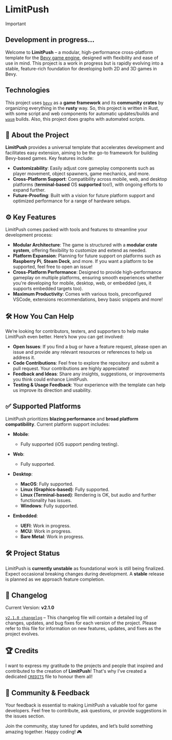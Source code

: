 # LimitPush

> [!IMPORTANT]  
>
> ## Development in progress...

Welcome to **LimitPush** – a modular, high-performance cross-platform template for the [Bevy game engine](https://bevyengine.org/), designed with flexibility and ease of use in mind. This project is a work in progress but is rapidly evolving into a stable, feature-rich foundation for developing both 2D and 3D games in Bevy.

## Technologies

This project uses [`bevy`](https://bevyengine.org) as a **game framework** and its **community crates** by organizing everything in the **rusty** way. So, this project is written in Rust, with some script and web components for automatic updates/builds and [`wasm`](https://trunkrs.dev/) builds. Also, this project does graphs with automated scripts.

## 🚀 About the Project

**LimitPush** provides a universal template that accelerates development and facilitates easy extension, aiming to be the go-to framework for building Bevy-based games. Key features include:

- **Customizability**: Easily adjust core gameplay components such as player movement, object spawners, game mechanics, and more.
- **Cross-Platform Support**: Compatibility across mobile, web, and desktop platforms (**terminal-based** OS **supported** too!), with ongoing efforts to expand further.
- **Future-Proofing**: Built with a vision for future platform support and optimized performance for a range of hardware setups.

## ⚙️ Key Features

LimitPush comes packed with tools and features to streamline your development process:

- **Modular Architecture**: The game is structured with a **modular crate system**, offering flexibility to customize and extend as needed.
- **Platform Expansion**: Planning for future support on platforms such as **Raspberry Pi**, **Steam Deck**, and more. If you want a platform to be supported, feel free to open an issue!
- **Cross-Platform Performance**: Designed to provide high-performance gameplay on multiple platforms, ensuring smooth experiences whether you're developing for mobile, desktop, web, or embedded (yes, it supports embedded targets too).
- **Maximum Productivity**: Comes with various tools, preconfigured VSCode, extensions recommendations, bevy basic snippets and more!

## 🛠 How You Can Help

We’re looking for contributors, testers, and supporters to help make LimitPush even better. Here’s how you can get involved:

- **Open Issues**: If you find a bug or have a feature request, please open an issue and provide any relevant resources or references to help us address it.
- **Code Contributions**: Feel free to explore the repository and submit a pull request. Your contributions are highly appreciated!
- **Feedback and Ideas**: Share any insights, suggestions, or improvements you think could enhance LimitPush.
- **Testing & Usage Feedback**: Your experience with the template can help us improve its direction and usability.

## ✅ Supported Platforms

LimitPush prioritizes **blazing performance** and **broad platform compatibility**. Current platform support includes:

- **Mobile**:
  - Fully supported (iOS support pending testing).
  
- **Web**:
  - Fully supported.

- **Desktop**:
  - **MacOS**: Fully supported.
  - **Linux (Graphics-based)**: Fully supported.
  - **Linux (Terminal-based)**: Rendering is OK, but audio and further functionality has issues.
  - **Windows**: Fully supported.

- **Embedded**:
  - **UEFI**: Work in progress.
  - **MCU**: Work in progress.
  - **Bare Metal**: Work in progress.

## 🛠 Project Status

LimitPush is **currently unstable** as foundational work is still being finalized. Expect occasional breaking changes during development. A **stable** release is planned as we approach feature completion.

## 📝 Changelog

Current Version: **v2.1.0**

[`v2.1.0 changelog`](changelogs/v2.1.0.md) – This changelog file will contain a detailed log of changes, updates, and bug fixes for each version of the project. Please refer to this file for information on new features, updates, and fixes as the project evolves.


## 🏆 Credits

I want to express my gratitude to the projects and people that inspired and contributed to the creation of **LimitPush**! That's why I've created a dedicated [`CREDITS`](CREDITS.md) file to honour them all!

## 🌱 Community & Feedback

Your feedback is essential to making LimitPush a valuable tool for game developers. Feel free to contribute, ask questions, or provide suggestions in the issues section.

Join the community, stay tuned for updates, and let’s build something amazing together. Happy coding! 🎮
